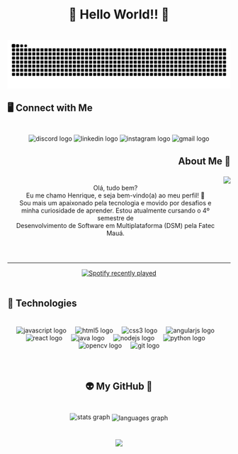 <h1 align="center">💢 Hello World!! 💢</h1>

###

<br clear="both">

<img src="https://raw.githubusercontent.com/Oaltz/Oaltz/output/snake.svg" align="center" alt="Snake animation" />

###

<h2 align="left">🖥️ Connect with Me</h2>

###

<br clear="both">

<div align="center">
  <img src="https://img.shields.io/static/v1?message=Discord&logo=discord&label=&color=7289DA&logoColor=white&labelColor=&style=flat" height="40" alt="discord logo"  />
  <img src="https://img.shields.io/static/v1?message=LinkedIn&logo=linkedin&label=&color=0077B5&logoColor=white&labelColor=&style=flat" height="40" alt="linkedin logo"  />
  <img src="https://img.shields.io/static/v1?message=Instagram&logo=instagram&label=&color=E4405F&logoColor=white&labelColor=&style=flat" height="40" alt="instagram logo"  />
  <img src="https://img.shields.io/static/v1?message=Gmail&logo=gmail&label=&color=D14836&logoColor=white&labelColor=&style=flat" height="40" alt="gmail logo"  />
</div>

<h2 align="right">About Me 🫠</h2>

###

<img align="right" height="180" src="https://www.icegif.com/wp-content/uploads/2023/05/icegif-567.gif"  />

###

<p align="center"><br>Olá, tudo bem?<br>Eu me chamo Henrique, e seja bem-vindo(a) ao meu perfil! 🥳<br>Sou mais um apaixonado pela tecnologia e movido por desafios e <br> minha curiosidade de aprender. Estou atualmente cursando o 4º semestre de <br>Desenvolvimento de Software em Multiplataforma (DSM) pela Fatec Mauá.</p>

###

<br clear="both">

<hr>

<div align="center">
  <a href="https://open.spotify.com/user/31xuoyj7cjttpmb7s3kcdrig4gcq">
    <img src="https://spotify-recently-played-readme.vercel.app/api?user=31xuoyj7cjttpmb7s3kcdrig4gcq&count=3&unique=true" alt="Spotify recently played"  />
  </a>
</div>

<br clear="both">

<h2 align="left">🤖 Technologies</h2>

###

<br clear="both">

<div align="center">
  <img src="https://cdn.jsdelivr.net/gh/devicons/devicon/icons/javascript/javascript-original.svg" height="40" alt="javascript logo"  />
  <img width="12" />
  <img src="https://cdn.jsdelivr.net/gh/devicons/devicon/icons/html5/html5-original.svg" height="40" alt="html5 logo"  />
  <img width="12" />
  <img src="https://cdn.jsdelivr.net/gh/devicons/devicon/icons/css3/css3-original.svg" height="40" alt="css3 logo"  />
  <img width="12" />
  <img src="https://cdn.jsdelivr.net/gh/devicons/devicon/icons/angularjs/angularjs-original.svg" height="40" alt="angularjs logo"  />
  <img width="12" />
  <img src="https://cdn.jsdelivr.net/gh/devicons/devicon/icons/react/react-original.svg" height="40" alt="react logo"  />
  <img width="12" />
  <img src="https://cdn.jsdelivr.net/gh/devicons/devicon/icons/java/java-original.svg" height="40" alt="java logo"  />
  <img width="12" />
  <img src="https://cdn.jsdelivr.net/gh/devicons/devicon/icons/nodejs/nodejs-original.svg" height="40" alt="nodejs logo"  />
  <img width="12" />
  <img src="https://cdn.jsdelivr.net/gh/devicons/devicon/icons/python/python-original.svg" height="40" alt="python logo"  />
  <img width="12" />
  <img src="https://cdn.jsdelivr.net/gh/devicons/devicon/icons/opencv/opencv-original.svg" height="40" alt="opencv logo"  />
  <img width="12" />
  <img src="https://cdn.jsdelivr.net/gh/devicons/devicon/icons/git/git-original.svg" height="40" alt="git logo"  />
</div>

###

<br clear="both">

<h2 align="center">👽 My GitHub 👾</h2>

###

<br clear="both">

<div align="center">
  <img src="https://github-readme-stats.vercel.app/api?username=Oaltz&hide_title=false&hide_rank=false&show_icons=true&include_all_commits=false&count_private=true&disable_animations=false&theme=dark&locale=en&hide_border=true&order=1" height="150" alt="stats graph"  />
  <img src="https://github-readme-stats.vercel.app/api/top-langs?username=Oaltz&locale=en&hide_title=false&layout=compact&card_width=320&langs_count=5&theme=dark&hide_border=true&order=2" align="center" height="150" alt="languages graph"  />
</div>

###

<br clear="both">

<div align="center">
  <img height="400" src="https://i.pinimg.com/originals/59/69/84/59698460a33a71e42ddf46e185e17737.gif"  />
</div>

###
